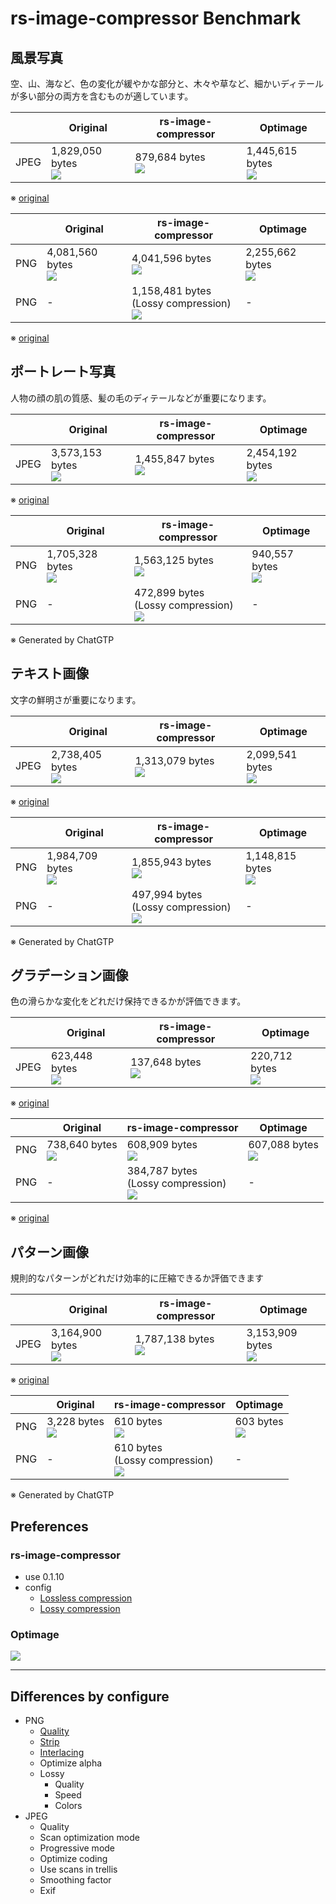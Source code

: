 # rs-image-compressor Benchmark

## 風景写真

空、山、海など、色の変化が緩やかな部分と、木々や草など、細かいディテールが多い部分の両方を含むものが適しています。

|      | Original                                             | rs-image-compressor                                                   | Optimage                                             |
|------|------------------------------------------------------|-----------------------------------------------------------------------|------------------------------------------------------|
| JPEG | 1,829,050 bytes<br/>![](images/original/jpeg/01.jpg) | 879,684 bytes<br/>![](images/rs-image-compressor/jpeg/default/01.jpg) | 1,445,615 bytes<br/>![](images/optimage/jpeg/01.jpg) |

※ [original](https://unsplash.com/ja/写真/2人のサイクリストが風光明媚な景色を眺めることができます-KxXdo-k1cjE)

|     | Original                                            | rs-image-compressor                                                                                  | Optimage                                            |
|-----|-----------------------------------------------------|------------------------------------------------------------------------------------------------------|-----------------------------------------------------|
| PNG | 4,081,560 bytes<br/>![](images/original/png/01.png) | 4,041,596 bytes<br/>![](images/rs-image-compressor/png/default/01.png)                               | 2,255,662 bytes<br/>![](images/optimage/png/01.png) |
| PNG | -                                                   | 1,158,481 bytes<br/>(Lossy compression)<br/>![](images/rs-image-compressor/png/default/01-lossy.png) | -                                                   |

※ [original](https://pixabay.com/illustrations/mountain-nature-sky-forest-lake-8595014/)

## ポートレート写真

人物の顔の肌の質感、髪の毛のディテールなどが重要になります。

|      | Original                                             | rs-image-compressor                                                     | Optimage                                             |
|------|------------------------------------------------------|-------------------------------------------------------------------------|------------------------------------------------------|
| JPEG | 3,573,153 bytes<br/>![](images/original/jpeg/02.jpg) | 1,455,847 bytes<br/>![](images/rs-image-compressor/jpeg/default/02.jpg) | 2,454,192 bytes<br/>![](images/optimage/jpeg/02.jpg) |

※ [original](https://unsplash.com/ja/写真/バルコニーの近くに立つ男性-5aGUyCW_PJw)

|     | Original                                            | rs-image-compressor                                                                                | Optimage                                          |
|-----|-----------------------------------------------------|----------------------------------------------------------------------------------------------------|---------------------------------------------------|
| PNG | 1,705,328 bytes<br/>![](images/original/png/02.png) | 1,563,125 bytes<br/>![](images/rs-image-compressor/png/default/02.png)                             | 940,557 bytes<br/>![](images/optimage/png/02.png) |
| PNG | -                                                   | 472,899 bytes<br/>(Lossy compression)<br/>![](images/rs-image-compressor/png/default/02-lossy.png) | -                                                 |

※ Generated by ChatGTP

## テキスト画像

文字の鮮明さが重要になります。

|      | Original                                             | rs-image-compressor                                                     | Optimage                                             |
|------|------------------------------------------------------|-------------------------------------------------------------------------|------------------------------------------------------|
| JPEG | 2,738,405 bytes<br/>![](images/original/jpeg/03.jpg) | 1,313,079 bytes<br/>![](images/rs-image-compressor/jpeg/default/03.jpg) | 2,099,541 bytes<br/>![](images/optimage/jpeg/03.jpg) |

※ [original](https://unsplash.com/ja/写真/白いテーブルに白いプリンター用紙-gETBUi_oRgQ)

|     | Original                                            | rs-image-compressor                                                                                | Optimage                                            |
|-----|-----------------------------------------------------|----------------------------------------------------------------------------------------------------|-----------------------------------------------------|
| PNG | 1,984,709 bytes<br/>![](images/original/png/03.png) | 1,855,943 bytes<br/>![](images/rs-image-compressor/png/default/03.png)                             | 1,148,815 bytes<br/>![](images/optimage/png/03.png) |
| PNG | -                                                   | 497,994 bytes<br/>(Lossy compression)<br/>![](images/rs-image-compressor/png/default/03-lossy.png) | -                                                   |

※ Generated by ChatGTP

## グラデーション画像

色の滑らかな変化をどれだけ保持できるかが評価できます。

|      | Original                                           | rs-image-compressor                                                   | Optimage                                           |
|------|----------------------------------------------------|-----------------------------------------------------------------------|----------------------------------------------------|
| JPEG | 623,448 bytes<br/>![](images/original/jpeg/04.jpg) | 137,648 bytes<br/>![](images/rs-image-compressor/jpeg/default/04.jpg) | 220,712 bytes<br/>![](images/optimage/jpeg/04.jpg) |

※ [original](https://unsplash.com/ja/写真/青と白の抽象画-J6LMHbdW1k8)

|     | Original                                          | rs-image-compressor                                                                                | Optimage                                          |
|-----|---------------------------------------------------|----------------------------------------------------------------------------------------------------|---------------------------------------------------|
| PNG | 738,640 bytes<br/>![](images/original/png/04.png) | 608,909 bytes<br/>![](images/rs-image-compressor/png/default/04.png)                               | 607,088 bytes<br/>![](images/optimage/png/04.png) |
| PNG | -                                                 | 384,787 bytes<br/>(Lossy compression)<br/>![](images/rs-image-compressor/png/default/04-lossy.png) | -                                                 |

※ [original](https://backgrounds-free.com/10-download/0906-large-image.html)

## パターン画像

規則的なパターンがどれだけ効率的に圧縮できるか評価できます

|      | Original                                             | rs-image-compressor                                                     | Optimage                                             |
|------|------------------------------------------------------|-------------------------------------------------------------------------|------------------------------------------------------|
| JPEG | 3,164,900 bytes<br/>![](images/original/jpeg/05.jpg) | 1,787,138 bytes<br/>![](images/rs-image-compressor/jpeg/default/05.jpg) | 3,153,909 bytes<br/>![](images/optimage/jpeg/05.jpg) |

※ [original](https://unsplash.com/ja/写真/たくさんの木々のある森の空撮-MUtNG8GurSQ)

|     | Original                                        | rs-image-compressor                                                                            | Optimage                                      |
|-----|-------------------------------------------------|------------------------------------------------------------------------------------------------|-----------------------------------------------|
| PNG | 3,228 bytes<br/>![](images/original/png/05.png) | 610 bytes<br/>![](images/rs-image-compressor/png/default/05.png)                               | 603 bytes<br/>![](images/optimage/png/05.png) |
| PNG | -                                               | 610 bytes<br/>(Lossy compression)<br/>![](images/rs-image-compressor/png/default/05-lossy.png) | -                                             |

※ Generated by ChatGTP

## Preferences

### rs-image-compressor

* use 0.1.10
* config
  * [Lossless compression](images/rs-image-compressor/configure.json)
  * [Lossy compression](images/rs-image-compressor/configure-lossy.json)

### Optimage

![](images/optimage/preference.png)

---

## Differences by configure

* PNG
  * [Quality](images/rs-image-compressor/png/quality/README.md)
  * [Strip](images/rs-image-compressor/png/strip/README.md)
  * [Interlacing](images/rs-image-compressor/png/interlacing/README.md)
  * Optimize alpha
  * Lossy
    * Quality
    * Speed
    * Colors
* JPEG
  * Quality
  * Scan optimization mode
  * Progressive mode
  * Optimize coding
  * Use scans in trellis
  * Smoothing factor
  * Exif
